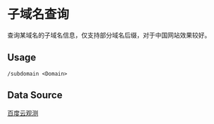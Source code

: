 # 子域名查询

查询某域名的子域名信息，仅支持部分域名后缀，对于中国网站效果较好。

## Usage

``` 
/subdomain <Domain>
```

## Data Source

[百度云观测](https://ce.baidu.com/)

